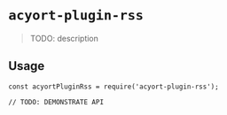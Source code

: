 # `acyort-plugin-rss`

> TODO: description

## Usage

```
const acyortPluginRss = require('acyort-plugin-rss');

// TODO: DEMONSTRATE API
```
